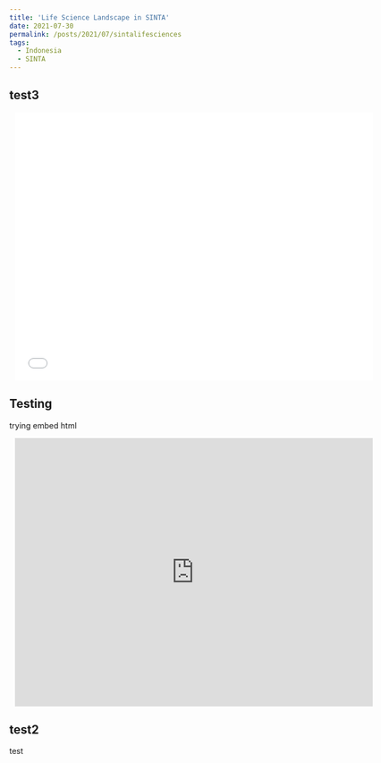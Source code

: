 ```yaml
---
title: 'Life Science Landscape in SINTA'
date: 2021-07-30
permalink: /posts/2021/07/sintalifesciences
tags:
  - Indonesia
  - SINTA
---
```

## test3

<div style="width: 640px; height: 480px; margin: 10px; position: relative;"><iframe allowfullscreen frameborder="0" style="width:640px; height:480px" src="../figures/bio_sinta.html"></iframe></div>

## Testing
trying embed html

<div style="width: 640px; height: 480px; margin: 10px; position: relative;"><iframe allowfullscreen frameborder="0" style="width:640px; height:480px" src="https://raw.githubusercontent.com/matinnuhamunada/SINTA_data_mining/master/figures/bio_sinta.html"></iframe></div>


## test2
test